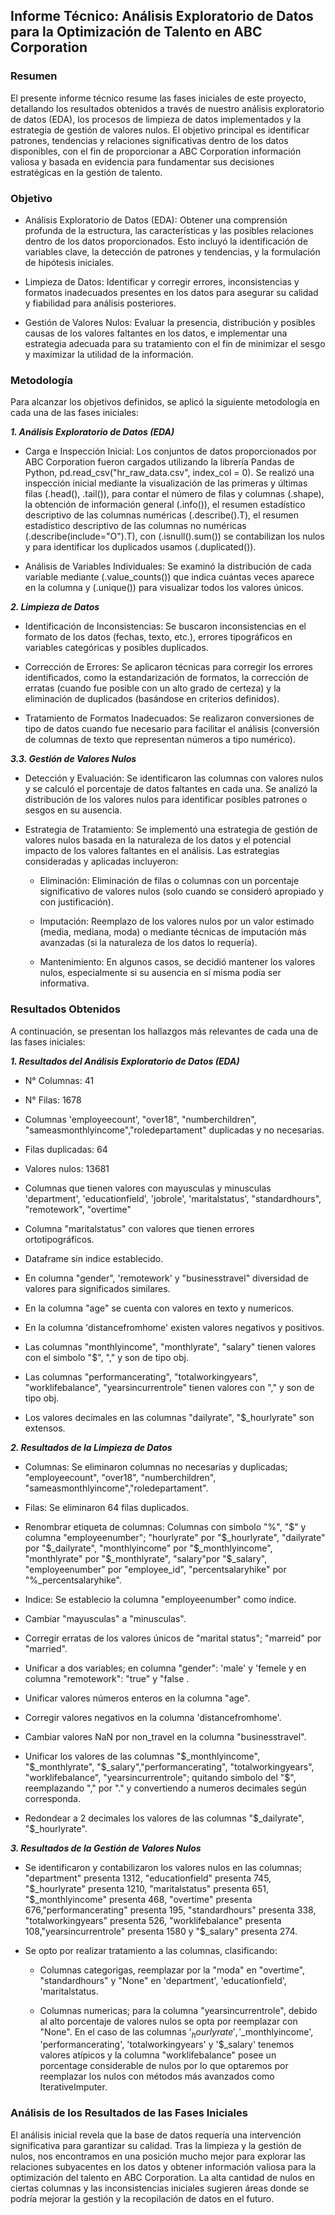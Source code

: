 ## Informe Técnico: Análisis Exploratorio de Datos para la Optimización de Talento en ABC Corporation

### Resumen

El presente informe técnico resume las fases iniciales de este proyecto, detallando los resultados obtenidos a través de nuestro análisis exploratorio de datos (EDA), los procesos de limpieza de datos implementados y la estrategia de gestión de valores nulos. El objetivo principal es identificar patrones, tendencias y relaciones significativas dentro de los datos disponibles, con el fin de proporcionar a ABC Corporation información valiosa y basada en evidencia para fundamentar sus decisiones estratégicas en la gestión de talento.

### Objetivo

- Análisis Exploratorio de Datos (EDA): Obtener una comprensión profunda de la estructura, las características y las posibles relaciones dentro de los datos proporcionados. Esto incluyó la identificación de variables clave, la detección de patrones y tendencias, y la formulación de hipótesis iniciales.

- Limpieza de Datos: Identificar y corregir errores, inconsistencias y formatos inadecuados presentes en los datos para asegurar su calidad y fiabilidad para análisis posteriores.

- Gestión de Valores Nulos: Evaluar la presencia, distribución y posibles causas de los valores faltantes en los datos, e implementar una estrategia adecuada para su tratamiento con el fin de minimizar el sesgo y maximizar la utilidad de la información.

### Metodología

Para alcanzar los objetivos definidos, se aplicó la siguiente metodología en cada una de las fases iniciales:

***1. Análisis Exploratorio de Datos (EDA)***

- Carga e Inspección Inicial: Los conjuntos de datos proporcionados por ABC Corporation fueron cargados utilizando la librería Pandas de Python, pd.read_csv("hr_raw_data.csv", index_col = 0). Se realizó una inspección inicial mediante la visualización de las primeras y últimas filas (.head(), .tail()), para contar el número de filas y columnas (.shape), la obtención de información general (.info()), el resumen estadístico descriptivo de las columnas numéricas (.describe().T), el resumen estadístico descriptivo de las columnas no numéricas (.describe(include="O").T), con (.isnull().sum()) se contabilizan los nulos y para identificar los duplicados usamos (.duplicated()).

- Análisis de Variables Individuales: Se examinó la distribución de cada variable mediante (.value_counts()) que indica cuántas veces aparece en la columna y (.unique()) para visualizar todos los valores únicos.

***2. Limpieza de Datos***

- Identificación de Inconsistencias: Se buscaron inconsistencias en el formato de los datos (fechas, texto, etc.), errores tipográficos en variables categóricas y posibles duplicados.

- Corrección de Errores: Se aplicaron técnicas para corregir los errores identificados, como la estandarización de formatos, la corrección de erratas (cuando fue posible con un alto grado de certeza) y la eliminación de duplicados (basándose en criterios definidos).

- Tratamiento de Formatos Inadecuados: Se realizaron conversiones de tipo de datos cuando fue necesario para facilitar el análisis (conversión de columnas de texto que representan números a tipo numérico).

***3.3. Gestión de Valores Nulos***

- Detección y Evaluación: Se identificaron las columnas con valores nulos y se calculó el porcentaje de datos faltantes en cada una. Se analizó la distribución de los valores nulos para identificar posibles patrones o sesgos en su ausencia.

- Estrategia de Tratamiento: Se implementó una estrategia de gestión de valores nulos basada en la naturaleza de los datos y el potencial impacto de los valores faltantes en el análisis. Las estrategias consideradas y aplicadas incluyeron:

    * Eliminación: Eliminación de filas o columnas con un porcentaje significativo de valores nulos (solo cuando se consideró apropiado y con justificación).

    * Imputación: Reemplazo de los valores nulos por un valor estimado (media, mediana, moda) o mediante técnicas de imputación más avanzadas (si la naturaleza de los datos lo requería).

    * Mantenimiento: En algunos casos, se decidió mantener los valores nulos, especialmente si su ausencia en sí misma podía ser informativa.

### Resultados Obtenidos

A continuación, se presentan los hallazgos más relevantes de cada una de las fases iniciales:

***1. Resultados del Análisis Exploratorio de Datos (EDA)***

- N° Columnas: 41

- N° Filas: 1678

- Columnas 'employeecount', "over18", "numberchildren", "sameasmonthlyincome","roledepartament" duplicadas y no necesarias.

- Filas duplicadas: 64

- Valores nulos: 13681

- Columnas que tienen valores con mayusculas y minusculas 'department', 'educationfield', 'jobrole', 'maritalstatus', "standardhours", "remotework", "overtime"

- Columna "maritalstatus" con valores que tienen errores ortotipográficos.

- Dataframe sin indice establecido.

- En columna "gender", 'remotework' y "businesstravel" diversidad de valores para significados similares.

- En la columna "age" se cuenta con valores en texto y numericos.

- En la columna 'distancefromhome' existen valores negativos y positivos.

- Las columnas "monthlyincome", "monthlyrate", "salary" tienen valores con el simbolo "$", "," y son de tipo obj.

- Las columnas "performancerating", "totalworkingyears", "worklifebalance", "yearsincurrentrole" tienen valores con "," y son de tipo obj.

- Los valores decimales en las columnas "dailyrate", "$_hourlyrate" son extensos.


***2. Resultados de la Limpieza de Datos***

- Columnas: Se eliminaron columnas no necesarias y duplicadas; "employeecount", "over18", "numberchildren", "sameasmonthlyincome","roledepartament".

- Filas: Se eliminaron 64 filas duplicados.

- Renombrar etiqueta de columnas: Columnas con simbolo "%", "$" y columna "employeenumber"; "hourlyrate" por "$_hourlyrate", "dailyrate" por "$_dailyrate", "monthlyincome" por "$_monthlyincome", "monthlyrate" por "$_monthlyrate", "salary"por "$_salary", "employeenumber" por "employee_id", "percentsalaryhike" por "%_percentsalaryhike".

- Indice: Se establecio la columna "employeenumber" como índice.

- Cambiar "mayusculas" a "minusculas".

- Corregir erratas de los valores únicos de "marital status"; "marreid" por "married".

- Unificar a dos variables; en columna "gender": 'male' y 'femele y en columna "remotework": "true" y "false .

- Unificar valores números enteros en la columna "age".

- Corregir valores negativos en la columna 'distancefromhome'.

- Cambiar valores NaN por non_travel en la columna "businesstravel".

- Unificar los valores de las columnas "$_monthlyincome", "$_monthlyrate", "$_salary","performancerating", "totalworkingyears", "worklifebalance", "yearsincurrentrole"; quitando simbolo del "$", reemplazando "," por "." y convertiendo a numeros decimales según corresponda.

- Redondear a 2 decimales los valores de las columnas "$_dailyrate", "$_hourlyrate".

***3. Resultados de la Gestión de Valores Nulos***

- Se identificaron y contabilizaron los valores nulos en las columnas; "department" presenta 1312, "educationfield" presenta 745, "$_hourlyrate" presenta 1210, "maritalstatus" presenta 651, "$_monthlyincome" presenta 468, "overtime" presenta 676,"performancerating" presenta	195,  "standardhours"	presenta 338,  "totalworkingyears" presenta	526, "worklifebalance" presenta 108,"yearsincurrentrole" presenta 1580 y "$_salary" presenta 274.

- Se opto por realizar tratamiento a las columnas, clasificando:

     * Columnas categorigas, reemplazar por la "moda" en "overtime", "standardhours" y "None" en 'department', 'educationfield', 'maritalstatus.

     * Columnas numericas; para la columna "yearsincurrentrole", debido al alto porcentaje de valores nulos se opta por reemplazar con "None". En el caso de las columnas '$_hourlyrate', '$_monthlyincome', 'performancerating', 'totalworkingyears' y '$_salary' tenemos valores atípicos y la columna "worklifebalance" posee un porcentage considerable de nulos por lo que optaremos por reemplazar los nulos con métodos más avanzados como IterativeImputer. 

### Análisis de los Resultados de las Fases Iniciales

El análisis inicial revela que la base de datos requería una intervención significativa para garantizar su calidad. Tras la limpieza y la gestión de nulos, nos encontramos en una posición mucho mejor para explorar las relaciones subyacentes en los datos y obtener información valiosa para la optimización del talento en ABC Corporation. La alta cantidad de nulos en ciertas columnas y las inconsistencias iniciales sugieren áreas donde se podría mejorar la gestión y la recopilación de datos en el futuro.